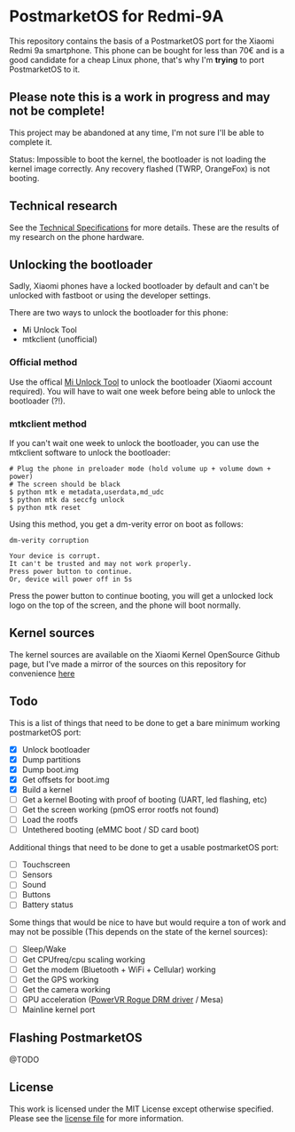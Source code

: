 # PostmarketOS for Redmi-9A

This repository contains the basis of a PostmarketOS port for the Xiaomi
Redmi 9a smartphone. This phone can be bought for less than 70€ and is a good
candidate for a cheap Linux phone, that's why I'm **trying** to port
PostmarketOS to it.

Please note this is a work in progress and may not be complete!
---

This project may be abandoned at any time, I'm not sure I'll be able to
complete it.

Status: Impossible to boot the kernel, the bootloader is not loading the
kernel image correctly. Any recovery flashed (TWRP, OrangeFox) is not booting.

## Technical research

See the [Technical Specifications](SPECS.md) for more details. These are the
results of my research on the phone hardware.

## Unlocking the bootloader

Sadly, Xiaomi phones have a locked bootloader by default and can't be unlocked
with fastboot or using the developer settings.

There are two ways to unlock the bootloader for this phone:
- Mi Unlock Tool
- mtkclient (unofficial)

### Official method

Use the offical [Mi Unlock Tool](https://en.miui.com/unlock/) to unlock the
bootloader (Xiaomi account required). You will have to wait one week before
being able to unlock the bootloader (?!).

### mtkclient method

If you can't wait one week to unlock the bootloader, you can use the mtkclient
software to unlock the bootloader:
```
# Plug the phone in preloader mode (hold volume up + volume down + power)
# The screen should be black
$ python mtk e metadata,userdata,md_udc
$ python mtk da seccfg unlock
$ python mtk reset
```

Using this method, you get a dm-verity error on boot as follows:
```
dm-verity corruption

Your device is corrupt.
It can't be trusted and may not work properly.
Press power button to continue.
Or, device will power off in 5s
```
Press the power button to continue booting, you will get a unlocked lock logo on
the top of the screen, and the phone will boot normally.

## Kernel sources

The kernel sources are available on the Xiaomi Kernel OpenSource Github page,
but I've made a mirror of the sources on this repository for convenience
[here](https://github.com/SheatNoisette/linux-xiaomi-dandelion)

## Todo

This is a list of things that need to be done to get a bare minimum working
postmarketOS port:
- [x] Unlock bootloader
- [X] Dump partitions
- [X] Dump boot.img
- [X] Get offsets for boot.img
- [X] Build a kernel
- [ ] Get a kernel Booting with proof of booting (UART, led flashing, etc)
- [ ] Get the screen working (pmOS error rootfs not found)
- [ ] Load the rootfs
- [ ] Untethered booting (eMMC boot / SD card boot)

Additional things that need to be done to get a usable postmarketOS port:
- [ ] Touchscreen
- [ ] Sensors
- [ ] Sound
- [ ] Buttons
- [ ] Battery status

Some things that would be nice to have but would require a ton of work and may
not be possible (This depends on the state of the kernel sources):
- [ ] Sleep/Wake
- [ ] Get CPUfreq/cpu scaling working
- [ ] Get the modem (Bluetooth + WiFi + Cellular) working
- [ ] Get the GPS working
- [ ] Get the camera working
- [ ] GPU acceleration ([PowerVR Rogue DRM driver](https://lore.kernel.org/all/20220815165156.118212-2-sarah.walker@imgtec.com/) / Mesa)
- [ ] Mainline kernel port

## Flashing PostmarketOS

@TODO

## License
This work is licensed under the MIT License except otherwise specified.
Please see the [license file](LICENSE) for more information.
